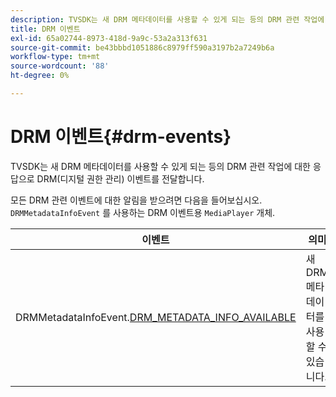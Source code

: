 ```yaml
---
description: TVSDK는 새 DRM 메타데이터를 사용할 수 있게 되는 등의 DRM 관련 작업에 대한 응답으로 DRM(디지털 권한 관리) 이벤트를 전달합니다.
title: DRM 이벤트
exl-id: 65a02744-8973-418d-9a9c-53a2a313f631
source-git-commit: be43bbbd1051886c8979ff590a3197b2a7249b6a
workflow-type: tm+mt
source-wordcount: '88'
ht-degree: 0%

---
```


# DRM 이벤트{#drm-events}

TVSDK는 새 DRM 메타데이터를 사용할 수 있게 되는 등의 DRM 관련 작업에 대한 응답으로 DRM(디지털 권한 관리) 이벤트를 전달합니다.

모든 DRM 관련 이벤트에 대한 알림을 받으려면 다음을 들어보십시오. `DRMMetadataInfoEvent` 를 사용하는 DRM 이벤트용 `MediaPlayer` 개체.

| 이벤트 | 의미 |
|---|---|
| DRMMetadataInfoEvent.[DRM_METADATA_INFO_AVAILABLE](https://help.adobe.com/en_US/primetime/api/psdk/asdoc-dhls_1.4/com/adobe/mediacore/events/DRMMetadataInfoEvent.html#DRM_METADATA_INFO_AVAILABLE) | 새 DRM 메타데이터를 사용할 수 있습니다. |
